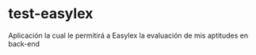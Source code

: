 # test-easylex
Aplicación la cual le permitirá a Easylex la evaluación de mis aptitudes en back-end
